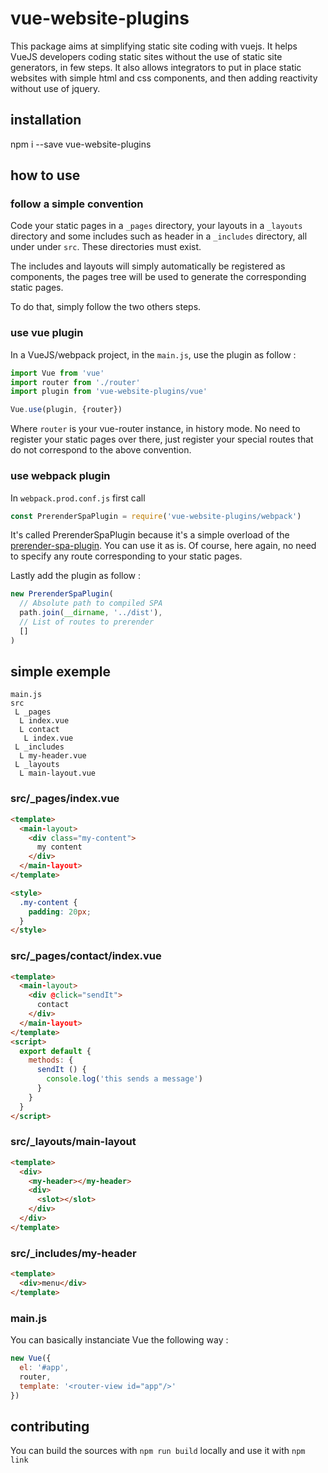 # vue-website-plugins

This package aims at simplifying static site coding with vuejs. It helps VueJS developers coding static sites without the use of static site generators, in few steps. It also allows integrators to put in place static websites with simple html and css components, and then adding reactivity without use of jquery.

## installation

npm i --save vue-website-plugins

## how to use

### follow a simple convention

Code your static pages in a `_pages` directory, your layouts in a `_layouts` directory and some includes such as header in a `_includes` directory, all under under `src`. These directories must exist.

The includes and layouts will simply automatically be registered as components, the pages tree will be used to generate the corresponding static pages.

To do that, simply follow the two others steps.

### use vue plugin

In a VueJS/webpack project, in the `main.js`, use the plugin as follow :

```javascript
import Vue from 'vue'
import router from './router'
import plugin from 'vue-website-plugins/vue'

Vue.use(plugin, {router})
```
Where `router` is your vue-router instance, in history mode. No need to register your static pages over there, just register your special routes that do not correspond to the above convention.

### use webpack plugin

In `webpack.prod.conf.js` first call 

```javascript
const PrerenderSpaPlugin = require('vue-website-plugins/webpack')
```

It's called PrerenderSpaPlugin because it's a simple overload of the [prerender-spa-plugin](https://github.com/chrisvfritz/prerender-spa-plugin). You can use it as is. Of course, here again, no need to specify any route corresponding to your static pages.

Lastly add the plugin as follow :

```javascript
new PrerenderSpaPlugin(
  // Absolute path to compiled SPA
  path.join(__dirname, '../dist'),
  // List of routes to prerender
  []
)
```

## simple exemple

```
main.js
src
 L _pages
  L index.vue
  L contact
   L index.vue
 L _includes
  L my-header.vue
 L _layouts
  L main-layout.vue
```

### src/_pages/index.vue

```html
<template>
  <main-layout>
    <div class="my-content">
      my content
    </div>
  </main-layout>
</template>

<style>
  .my-content {
    padding: 20px;
  }
</style>

```

### src/_pages/contact/index.vue

```html
<template>
  <main-layout>
    <div @click="sendIt">
      contact
    </div>
  </main-layout>
</template>
<script>
  export default {
    methods: {
      sendIt () {
        console.log('this sends a message')
      }
    }
  }
</script>
```

### src/_layouts/main-layout

```html
<template>
  <div>
    <my-header></my-header>
    <div>
      <slot></slot>
    </div>
  </div>
</template>
```

### src/_includes/my-header

```html
<template>
  <div>menu</div>
</template>
```

### main.js

You can basically instanciate Vue the following way :

```javascript
new Vue({
  el: '#app',
  router,
  template: '<router-view id="app"/>'
})
```

## contributing

You can build the sources with `npm run build` locally and use it with `npm link`
